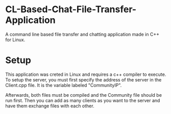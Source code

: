 # CL-Based-Chat-File-Transfer-Application
A command line based file transfer and chatting application made in C++ for Linux.


# Setup
This application was creted in Linux and requires a c++ compiler to execute. To setup the server, you must first specify the address of the server in the Client.cpp file. It is the variable labeled "CommunityIP".

Afterwards, both files must be compiled and the Community file should be run first. Then you can add as many clients as you want to the server and have them exchange files with each other.
